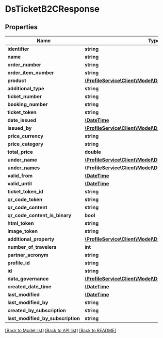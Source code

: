 # DsTicketB2CResponse

## Properties
Name | Type | Description | Notes
------------ | ------------- | ------------- | -------------
**identifier** | **string** |  | [optional] 
**name** | **string** |  | [optional] 
**order_number** | **string** |  | [optional] 
**order_item_number** | **string** |  | [optional] 
**product** | [**\ProfileService\Client\Model\DsProductVariantResponse**](DsProductVariantResponse.md) |  | [optional] 
**additional_type** | **string** |  | [optional] 
**ticket_number** | **string** |  | [optional] 
**booking_number** | **string** |  | [optional] 
**ticket_token** | **string** |  | [optional] 
**date_issued** | [**\DateTime**](\DateTime.md) |  | [optional] 
**issued_by** | [**\ProfileService\Client\Model\DsPartnerSimplexResponse**](DsPartnerSimplexResponse.md) |  | [optional] 
**price_currency** | **string** |  | [optional] 
**price_category** | **string** |  | [optional] 
**total_price** | **double** |  | [optional] 
**under_name** | [**\ProfileService\Client\Model\DsTravelerResponse**](DsTravelerResponse.md) |  | [optional] 
**under_names** | [**\ProfileService\Client\Model\DsTravelerResponse[]**](DsTravelerResponse.md) |  | [optional] 
**valid_from** | [**\DateTime**](\DateTime.md) |  | [optional] 
**valid_until** | [**\DateTime**](\DateTime.md) |  | [optional] 
**ticket_token_id** | **string** |  | [optional] 
**qr_code_token** | **string** |  | [optional] 
**qr_code_content** | **string** |  | [optional] 
**qr_code_content_is_binary** | **bool** |  | [optional] 
**html_token** | **string** |  | [optional] 
**image_token** | **string** |  | [optional] 
**additional_property** | [**\ProfileService\Client\Model\DsPropertyValueResponse[]**](DsPropertyValueResponse.md) |  | [optional] 
**number_of_travelers** | **int** |  | [optional] 
**partner_acronym** | **string** |  | [optional] 
**profile_id** | **string** |  | [optional] 
**id** | **string** |  | [optional] 
**data_governance** | [**\ProfileService\Client\Model\DsDataGovernanceResponse**](DsDataGovernanceResponse.md) |  | [optional] 
**created_date_time** | [**\DateTime**](\DateTime.md) |  | [optional] 
**last_modified** | [**\DateTime**](\DateTime.md) |  | [optional] 
**last_modified_by** | **string** |  | [optional] 
**created_by_subscription** | **string** |  | [optional] 
**last_modified_by_subscription** | **string** |  | [optional] 

[[Back to Model list]](../../README.md#documentation-for-models) [[Back to API list]](../../README.md#documentation-for-api-endpoints) [[Back to README]](../../README.md)

